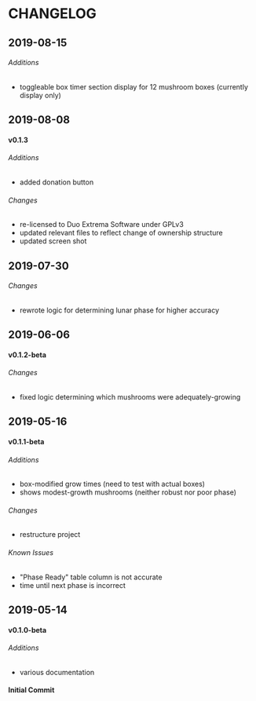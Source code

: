 # CHANGELOG

## 2019-08-15

###### Additions

* toggleable box timer section display for 12 mushroom boxes 
(currently display only)

## 2019-08-08

#### v0.1.3

###### Additions

* added donation button

###### Changes

* re-licensed to Duo Extrema Software under GPLv3
* updated relevant files to reflect change of ownership structure
* updated screen shot

## 2019-07-30

###### Changes

* rewrote logic for determining lunar phase for higher accuracy

## 2019-06-06

#### v0.1.2-beta

###### Changes

* fixed logic determining which mushrooms were adequately-growing

## 2019-05-16

#### v0.1.1-beta

###### Additions

* box-modified grow times (need to test with actual boxes)
* shows modest-growth mushrooms (neither robust nor poor phase)

###### Changes

* restructure project 

###### Known Issues

* "Phase Ready" table column is not accurate
* time until next phase is incorrect

## 2019-05-14

#### v0.1.0-beta

###### Additions

* various documentation

#### Initial Commit